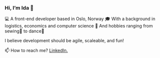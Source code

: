### Hi, I’m Ida 👋
💻 A front-end developer based in Oslo, Norway
🎓 With a background in logistics, economics and computer science 
🎨 And hobbies ranging from sewing🧵 to dance💃

I believe development should be agile, scaleable, and fun!

📫 How to reach me? [LinkedIn.](https://www.linkedin.com/in/ida-nguyen-441709187/)

<!--
**idanguyen/idanguyen** is a ✨ _special_ ✨ repository because its `README.md` (this file) appears on your GitHub profile.

Here are some ideas to get you started:

- 🔭 I’m currently working on ...
- 🌱 I’m currently learning ...
- 👯 I’m looking to collaborate on ...
- 🤔 I’m looking for help with ...
- 💬 Ask me about ...
- 📫 How to reach me: ...
- 😄 Pronouns: ...
- ⚡ Fun fact: ...
-->
